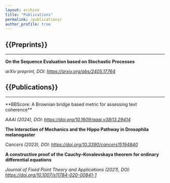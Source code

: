 ```yaml
---
layout: archive
title: "Publications"
permalink: /publications/
author_profile: true
---
```


<h2>{{Preprints}}</h2><hr />

**On the Sequence Evaluation based on Stochastic Processes**

 *arXiv preprint, DOI: https://arxiv.org/abs/2405.17764*


<h2>{{Publications}}</h2><hr />
**BBScore: A Brownian bridge based metric for assessing text coherence**

 *AAAI (2024), DOI: https://doi.org/10.1609/aaai.v38i13.29414*
 
**The Interaction of Mechanics and the Hippo Pathway in Drosophila melanogaster**

  *Cancers (2023), DOI: https://doi.org/10.3390/cancers15194840*


**A constructive proof of the Cauchy–Kovalevskaya theorem for ordinary differential equations**

  *Journal of Fixed Point Theory and Applications (2021), DOI: https://doi.org/10.1007/s11784-020-00841-1*
